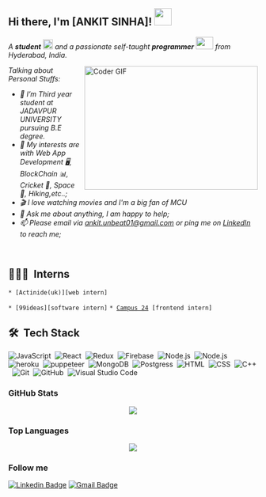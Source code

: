 ## Hi there, I'm [ANKIT SINHA]! <img src="https://raw.githubusercontent.com/TheDudeThatCode/TheDudeThatCode/master/Assets/Hi.gif" width=35 height=35>

<p>
  <em>
    A <b>student</b> <img src="https://raw.githubusercontent.com/TheDudeThatCode/TheDudeThatCode/master/Assets/Medal.gif" width=20 height=20> and a passionate self-taught <b>programmer</b> <img src="https://raw.githubusercontent.com/TheDudeThatCode/TheDudeThatCode/master/Assets/Developer.gif" width=35 height=25> from Hyderabad, India.
  </em>
 </p>

<img align="right" alt="Coder GIF" height=250 width=350 src="https://i.pinimg.com/originals/e4/26/70/e426702edf874b181aced1e2fa5c6cde.gif" />


<em>
  
*Talking about Personal Stuffs:*

- 💼 I’m Third year student at JADAVPUR UNIVERSITY pursuing B.E degree.
- 🤔 My interests are with Web App Development 🖥️, BlockChain 📊, Cricket 🏏, Space 🚀, Hiking,etc..;
- 🎬 I love watching movies and I'm a big fan of MCU <img src="https://www.pngfind.com/pngs/m/173-1737725_captain-americas-shield-hd-png-download.png" width=15 height=15>
- 💬 Ask me about anything, I am happy to help;
- 📫 Please email via ankit.unbeat01@gmail.com or ping me on [LinkedIn](https://www.linkedin.com/in/ankit-sinha-5318721ba/) to reach me;
<br/> 
</em>

## 👨🏻‍💻 &nbsp;Interns

<code>* [Actinide(uk)][web intern]</code> 

<code>* [99ideas][software intern]</code>
<code>* [Campus 24](https://campus24.in/) [frontend intern]</code>  

 ## 🛠 &nbsp;Tech Stack

![JavaScript](https://img.shields.io/badge/-JavaScript-05122A?style=flat&logo=javascript)&nbsp;
![React](https://img.shields.io/badge/-React-05122A?style=flat&logo=react)&nbsp;
![Redux](https://img.shields.io/badge/-Redux-05122A?style=flat&logo=redux)&nbsp;
![Firebase](https://img.shields.io/badge/firebase-ffca28?style=for-the-badge&logo=firebase&logoColor=black)&nbsp;
![Node.js](https://img.shields.io/badge/-Node.js-05122A?style=flat&logo=node.js)&nbsp;
![Node.js](https://img.shields.io/badge/-Figma-05122A?style=flat&logo=figma)&nbsp;
![heroku](https://img.shields.io/badge/Heroku-430098?style=for-the-badge&logo=heroku&logoColor=white)&nbsp;
![puppeteer](https://img.shields.io/badge/Puppeteer-40B5A4?style=for-the-badge&logo=Puppeteer&logoColor=white)&nbsp;
![MongoDB](https://img.shields.io/badge/MongoDB-4EA94B?style=for-the-badge&logo=mongodb&logoColor=white)&nbsp;
![Postgress](https://img.shields.io/badge/PostgreSQL-316192?style=for-the-badge&logo=postgresql&logoColor=white)&nbsp;
![HTML](https://img.shields.io/badge/-HTML-05122A?style=flat&logo=HTML5)&nbsp;
![CSS](https://img.shields.io/badge/-CSS-05122A?style=flat&logo=CSS3&logoColor=1572B6)&nbsp;
![C++](https://img.shields.io/badge/-C++-05122A?style=flat&logo=C%2B%2B&logoColor=00599C)&nbsp;
![Git](https://img.shields.io/badge/-Git-05122A?style=flat&logo=git)&nbsp;
![GitHub](https://img.shields.io/badge/-GitHub-05122A?style=flat&logo=github)&nbsp;
![Visual Studio Code](https://img.shields.io/badge/-Visual%20Studio%20Code-05122A?style=flat&logo=visual-studio-code&logoColor=007ACC)&nbsp;

### GitHub Stats

<p align="center">
  <a href = "https://github.com/">
<img src="https://github-readme-stats-aj8vj7k8x.vercel.app/api?username=UnBeAtS01&show_icons=true&title_color=ffc857&icon_color=8ac926&text_color=daf7dc&bg_color=151515&count_private=true&include_all_commits=true">
  </a>
 </p>
 
### Top Languages

<p align="center">
<a href = "https://github.com/UnBeAtS01">
  <img src="https://github-readme-stats-aj8vj7k8x.vercel.app/api/top-langs/?username=UnBeAtS01&layout=compact&title_color=ffc857&icon_color=8ac926&text_color=daf7dc&bg_color=151515&card_width=400">
</a>
</p>

### Follow me

[![Linkedin Badge](https://img.shields.io/badge/LinkedIn-0077B5?style=for-the-badge&logo=linkedin&logoColor=white)](https://www.linkedin.com/in/ankit-sinha-5318721ba/)  [![Gmail Badge](https://img.shields.io/badge/Gmail-D14836?style=for-the-badge&logo=gmail&logoColor=white)](mailto:ankit.unbeat01@gmail.com)
